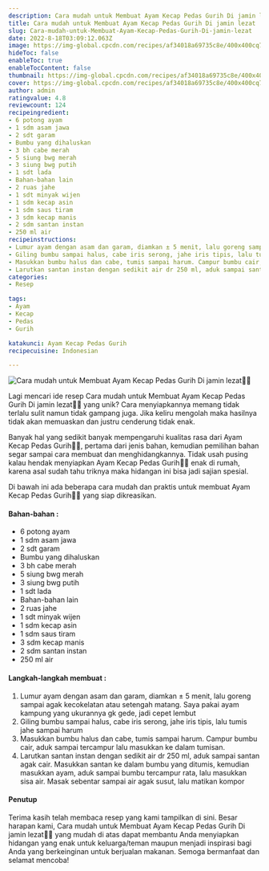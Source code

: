 ```yaml
---
description: Cara mudah untuk Membuat Ayam Kecap Pedas Gurih Di jamin lezat"
title: Cara mudah untuk Membuat Ayam Kecap Pedas Gurih Di jamin lezat
slug: Cara-mudah-untuk-Membuat-Ayam-Kecap-Pedas-Gurih-Di-jamin-lezat
date: 2022-8-18T03:09:12.063Z
image: https://img-global.cpcdn.com/recipes/af34018a69735c8e/400x400cq70/photo.jpg
hideToc: false
enableToc: true
enableTocContent: false
thumbnail: https://img-global.cpcdn.com/recipes/af34018a69735c8e/400x400cq70/photo.jpg
cover: https://img-global.cpcdn.com/recipes/af34018a69735c8e/400x400cq70/photo.jpg
author: admin
ratingvalue: 4.8
reviewcount: 124
recipeingredient:
- 6 potong ayam
- 1 sdm asam jawa
- 2 sdt garam
- Bumbu yang dihaluskan
- 3 bh cabe merah
- 5 siung bwg merah
- 3 siung bwg putih
- 1 sdt lada
- Bahan-bahan lain
- 2 ruas jahe
- 1 sdt minyak wijen
- 1 sdm kecap asin
- 1 sdm saus tiram
- 3 sdm kecap manis
- 2 sdm santan instan
- 250 ml air
recipeinstructions:
- Lumur ayam dengan asam dan garam, diamkan ± 5 menit, lalu goreng sampai agak kecokelatan atau setengah matang. Saya pakai ayam kampung yang ukurannya gk gede, jadi cepet lembut
- Giling bumbu sampai halus, cabe iris serong, jahe iris tipis, lalu tumis jahe sampai harum
- Masukkan bumbu halus dan cabe, tumis sampai harum. Campur bumbu cair, aduk sampai tercampur lalu masukkan ke dalam tumisan.
- Larutkan santan instan dengan sedikit air dr 250 ml, aduk sampai santan agak cair. Masukkan santan ke dalam bumbu yang ditumis, kemudian masukkan ayam, aduk sampai bumbu tercampur rata, lalu masukkan sisa air. Masak sebentar sampai air agak susut, lalu matikan kompor
categories:
- Resep

tags:
- Ayam
- Kecap
- Pedas
- Gurih

katakunci: Ayam Kecap Pedas Gurih
recipecuisine: Indonesian

---
```


![Cara mudah untuk Membuat Ayam Kecap Pedas Gurih Di jamin lezat👩‍🍳](https://img-global.cpcdn.com/recipes/af34018a69735c8e/400x400cq70/photo.jpg)

Lagi mencari ide resep Cara mudah untuk Membuat Ayam Kecap Pedas Gurih Di jamin lezat👩‍🍳 yang unik? Cara menyiapkannya memang tidak terlalu sulit namun tidak gampang juga. Jika keliru mengolah maka hasilnya tidak akan memuaskan dan justru cenderung tidak enak.

Banyak hal yang sedikit banyak mempengaruhi kualitas rasa dari Ayam Kecap Pedas Gurih👩‍🍳, pertama dari jenis bahan, kemudian pemilihan bahan segar sampai cara membuat dan menghidangkannya. Tidak usah pusing kalau hendak menyiapkan Ayam Kecap Pedas Gurih👩‍🍳 enak di rumah, karena asal sudah tahu triknya maka hidangan ini bisa jadi sajian spesial.

Di bawah ini ada beberapa cara mudah dan praktis untuk membuat Ayam Kecap Pedas Gurih👩‍🍳 yang siap dikreasikan.

<!--inarticleads1-->

#### Bahan-bahan :

- 6 potong ayam
- 1 sdm asam jawa
- 2 sdt garam
- Bumbu yang dihaluskan
- 3 bh cabe merah
- 5 siung bwg merah
- 3 siung bwg putih
- 1 sdt lada
- Bahan-bahan lain
- 2 ruas jahe
- 1 sdt minyak wijen
- 1 sdm kecap asin
- 1 sdm saus tiram
- 3 sdm kecap manis
- 2 sdm santan instan
- 250 ml air

<!--inarticleads2-->

#### Langkah-langkah membuat :

1. Lumur ayam dengan asam dan garam, diamkan ± 5 menit, lalu goreng sampai agak kecokelatan atau setengah matang. Saya pakai ayam kampung yang ukurannya gk gede, jadi cepet lembut
1. Giling bumbu sampai halus, cabe iris serong, jahe iris tipis, lalu tumis jahe sampai harum
1. Masukkan bumbu halus dan cabe, tumis sampai harum. Campur bumbu cair, aduk sampai tercampur lalu masukkan ke dalam tumisan.
1. Larutkan santan instan dengan sedikit air dr 250 ml, aduk sampai santan agak cair. Masukkan santan ke dalam bumbu yang ditumis, kemudian masukkan ayam, aduk sampai bumbu tercampur rata, lalu masukkan sisa air. Masak sebentar sampai air agak susut, lalu matikan kompor

#### Penutup

Terima kasih telah membaca resep yang kami tampilkan di sini. Besar harapan kami, Cara mudah untuk Membuat Ayam Kecap Pedas Gurih Di jamin lezat👩‍🍳 yang mudah di atas dapat membantu Anda menyiapkan hidangan yang enak untuk keluarga/teman maupun menjadi inspirasi bagi Anda yang berkeinginan untuk berjualan makanan. Semoga bermanfaat dan selamat mencoba!